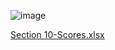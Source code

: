 ![image](https://github.com/ions29/cpp-reading-material/assets/127531384/131cf984-9f4f-4e9d-9ceb-ac8cc754869b)
    
[Section 10-Scores.xlsx](https://github.com/ions29/cpp-reading-material/files/11608757/Section.10-Scores.xlsx)

